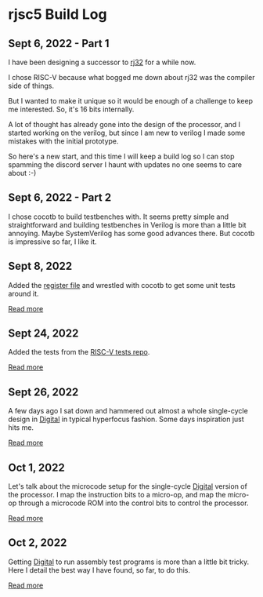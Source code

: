 # rjsc5 Build Log

## Sept 6, 2022 - Part 1

I have been designing a successor to [rj32](https://github.com/rj45/rj32) for a while now.

I chose RISC-V because what bogged me down about rj32 was the compiler side of things.

But I wanted to make it unique so it would be enough of a challenge to keep me interested. So, it's 16 bits internally.

A lot of thought has already gone into the design of the processor, and I started working on the verilog, but since I am new to verilog I made some mistakes with the initial prototype.

So here's a new start, and this time I will keep a build log so I can stop spamming the discord server I haunt with updates no one seems to care about :-)

## Sept 6, 2022 - Part 2

I chose cocotb to build testbenches with. It seems pretty simple and straightforward and building testbenches in Verilog is more than a little bit annoying. Maybe SystemVerilog has some good advances there. But cocotb is impressive so far, I like it.

## Sept 8, 2022

Added the [register file](../verilog/cpu/mod/regfile_half.sv) and wrestled with cocotb to get some unit tests around it.

[Read more](./2022-09-08-register-file.md)

## Sept 24, 2022

Added the tests from the [RISC-V tests repo](https://github.com/riscv-software-src/riscv-tests).

[Read more](./2022-09-24-added_tests.md)

## Sept 26, 2022

A few days ago I sat down and hammered out almost a whole single-cycle design in [Digital](https://github.com/hneemann/Digital) in typical hyperfocus fashion. Some days inspiration just hits me.

[Read more](./2022-09-26-digital_single_cycle.md)

## Oct 1, 2022

Let's talk about the microcode setup for the single-cycle [Digital](https://github.com/hneemann/Digital) version of the processor. I map the instruction bits to a micro-op, and map the micro-op through a microcode ROM into the control bits to control the processor.

[Read more](./2022-10-01-microcode.md)

## Oct 2, 2022

Getting [Digital](https://github.com/hneemann/Digital) to run assembly test programs is more than a little bit tricky. Here I detail the best way I have found, so far, to do this.

[Read more](./2022-10-02-test_programs_in_digital.md)
